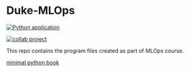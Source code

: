 # Duke-MLOps
[![Python application](https://github.com/dwarakanathreddy/Duke-MLOps/actions/workflows/ci.yml/badge.svg)](https://github.com/dwarakanathreddy/Duke-MLOps/actions/workflows/ci.yml)

[![collab project](https://colab.research.google.com/assets/colab-badge.svg)](https://colab.research.google.com/github/dwarakanathreddy/Duke-MLOps/blob/main/week5/demo.ipynb)

This repo contains the program files created as part of MLOps course.

[minimal python book](https://paiml.com/docs/home/books/minimal-python)
